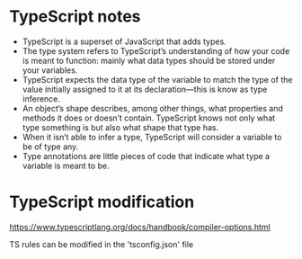 # TypeScript notes

* TypeScript is a superset of JavaScript that adds types.
* The type system refers to TypeScript’s understanding of how your code is meant to function: mainly what data types should be stored under your variables.
* TypeScript expects the data type of the variable to match the type of the value initially assigned to it at its declaration—this is know as type inference.
* An object’s shape describes, among other things, what properties and methods it does or doesn’t contain. TypeScript knows not only what type something is but also what shape that type has.
* When it isn’t able to infer a type, TypeScript will consider a variable to be of type any.
* Type annotations are little pieces of code that indicate what type a variable is meant to be.


# TypeScript modification
https://www.typescriptlang.org/docs/handbook/compiler-options.html

TS rules can be modified in the 'tsconfig.json' file